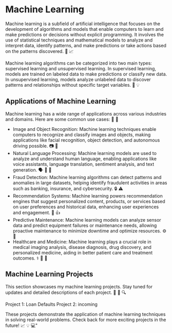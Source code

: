 ﻿# Machine Learning

Machine learning is a subfield of artificial intelligence that focuses on the development of algorithms and models that enable computers to learn and make predictions or decisions without explicit programming. It involves the use of statistical techniques and mathematical models to analyze and interpret data, identify patterns, and make predictions or take actions based on the patterns discovered. :robot: :chart_with_upwards_trend:

Machine learning algorithms can be categorized into two main types: supervised learning and unsupervised learning. In supervised learning, models are trained on labeled data to make predictions or classify new data. In unsupervised learning, models analyze unlabeled data to discover patterns and relationships without specific target variables. :memo: :bulb:

## Applications of Machine Learning

Machine learning has a wide range of applications across various industries and domains. Here are some common use cases: :rocket: :mag_right:

- Image and Object Recognition: Machine learning techniques enable computers to recognize and classify images and objects, making applications like facial recognition, object detection, and autonomous driving possible. :camera: :car:
- Natural Language Processing: Machine learning models are used to analyze and understand human language, enabling applications like voice assistants, language translation, sentiment analysis, and text generation. :speaking_head: :speech_balloon: :book:
- Fraud Detection: Machine learning algorithms can detect patterns and anomalies in large datasets, helping identify fraudulent activities in areas such as banking, insurance, and cybersecurity. :lock: :warning:
- Recommendation Systems: Machine learning powers recommendation engines that suggest personalized content, products, or services based on user preferences and historical data, enhancing user experiences and engagement. :dart: :thumbsup:
- Predictive Maintenance: Machine learning models can analyze sensor data and predict equipment failures or maintenance needs, allowing proactive maintenance to minimize downtime and optimize resources. :gear: :wrench:
- Healthcare and Medicine: Machine learning plays a crucial role in medical imaging analysis, disease diagnosis, drug discovery, and personalized medicine, aiding in better patient care and treatment outcomes. :medical_symbol: :microscope: :pill:

## Machine Learning Projects

This section showcases my machine learning projects. Stay tuned for updates and detailed descriptions of each project. :rocket: :file_folder: :mag:

Project 1: Loan Defaults
Project 2: incoming

These projects demonstrate the application of machine learning techniques in solving real-world problems. Check back for more exciting projects in the future! :chart_with_upwards_trend: :bulb: :computer:"
